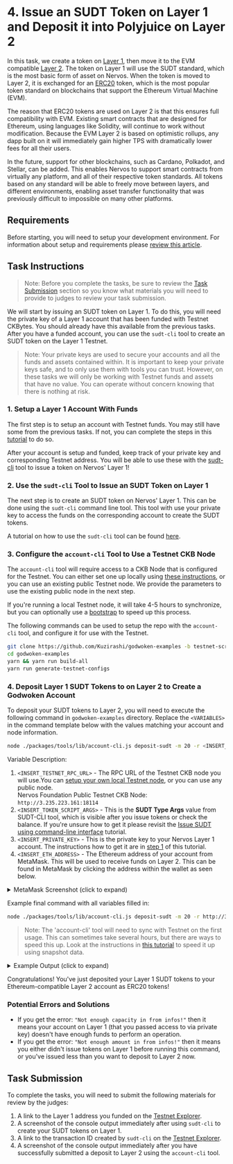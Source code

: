 # 4. Issue an SUDT Token on Layer 1 and Deposit it into Polyjuice on Layer 2

In this task, we create a token on [Layer 1](../conceptual-explainers/structure.md#layer-1--layer-2), then move it to the EVM compatible [Layer 2](../conceptual-explainers/structure.md#layer-1--layer-2). The token on Layer 1 will use the SUDT standard, which is the most basic form of asset on Nervos. When the token is moved to Layer 2, it is exchanged for an [ERC20](../conceptual-explainers/standards.md#erc20) token, which is the most popular token standard on blockchains that support the Ethereum Virtual Machine (EVM).

The reason that ERC20 tokens are used on Layer 2 is that this ensures full compatibility with EVM. Existing smart contracts that are designed for Ethereum, using languages like Solidity, will continue to work without modification. Because the EVM Layer 2 is based on optimistic rollups, any dapp built on it will immediately gain higher TPS with dramatically lower fees for all their users.

In the future, support for other blockchains, such as Cardano, Polkadot, and Stellar, can be added. This enables Nervos to support smart contracts from virtually any platform, and all of their respective token standards. All tokens based on any standard will be able to freely move between layers, and different environments, enabling asset transfer functionality that was previously difficult to impossible on many other platforms.

## Requirements

Before starting, you will need to setup your development environment. For information about setup and requirements please [review this article](../tasks-setup-and-requirements/tasks-setup-and-requirements.md).

## Task Instructions

> Note: Before you complete the tasks, be sure to review the [Task Submission](#task-submission) section so you know what materials you will need to provide to judges to review your task submission.

We will start by issuing an SUDT token on Layer 1. To do this, you will need the private key of a Layer 1 account that has been funded with Testnet CKBytes. You should already have this available from the previous tasks. After you have a funded account, you can use the `sudt-cli` tool to create an SUDT token on the Layer 1 Testnet.

> Note: Your private keys are used to secure your accounts and all the funds and assets contained within. It is important to keep your private keys safe, and to only use them with tools you can trust. However, on these tasks we will only be working with Testnet funds and assets that have no value. You can operate without concern knowing that there is nothing at risk.

### 1. Setup a Layer 1 Account With Funds

The first step is to setup an account with Testnet funds. You may still have some from the previous tasks. If not, you can complete the steps in this [tutorial](../component-tutorials/10.setup.account.cli.md) to do so.

After your account is setup and funded, keep track of your private key and corresponding Testnet address. You will be able to use these with the [sudt-cli](../conceptual-explainers/tooling.md#sudt-cli) tool to issue a token on Nervos' Layer 1!

### 2. Use the `sudt-cli` Tool to Issue an SUDT Token on Layer 1

The next step is to create an SUDT token on Nervos' Layer 1. This can be done using the `sudt-cli` command line tool. This tool with use your private key to access the funds on the corresponding account to create the SUDT tokens.

A tutorial on how to use the `sudt-cli` tool can be found [here](../component-tutorials/9.issue.sudt.cli.md).

### 3. Configure the `account-cli` Tool to Use a Testnet CKB Node

The `account-cli` tool will require access to a CKB Node that is configured for the Testnet. You can either set one up locally using [these instructions](https://docs.nervos.org/docs/basics/guides/testnet), or you can use an existing public Testnet node. We provide the parameters to use the existing public node in the next step.

If you're running a local Testnet node, it will take 4-5 hours to synchronize, but you can optionally use a [bootstrap](https://ckb.tools/bootstrap) to speed up this process.

The following commands can be used to setup the repo with the `account-cli` tool, and configure it for use with the Testnet.

```sh
git clone https://github.com/Kuzirashi/godwoken-examples -b testnet-script
cd godwoken-examples
yarn && yarn run build-all
yarn run generate-testnet-configs
```

### 4. Deposit Layer 1 SUDT Tokens to on Layer 2 to Create a Godwoken Account

To deposit your SUDT tokens to Layer 2, you will need to execute the following command in `godwoken-examples` directory. Replace the `<VARIABLES>` in the command template below with the values matching your account and node information.

```sh
node ./packages/tools/lib/account-cli.js deposit-sudt -m 20 -r <INSERT_TESTNET_RPC_URL> -s <INSERT_TOKEN_SCRIPT_ARGS> -p <INSERT_PRIVATE_KEY> -l <INSERT_ETH_ADDRESS>
```

Variable Description:

1. `<INSERT_TESTNET_RPC_URL>` - The RPC URL of the Testnet CKB node you will use.You can [setup your own local Testnet node](https://docs.nervos.org/docs/basics/guides/testnet), or you can use any public node.\
Nervos Foundation Public Testnet CKB Node: `http://3.235.223.161:18114`
2. `<INSERT_TOKEN_SCRIPT_ARGS>` - This is the **SUDT Type Args** value from SUDT-CLI tool, which is visible after you issue tokens or check the balance. If you're unsure how to get it please revisit the [Issue SUDT using command-line interface](/src/component-tutorials/9.issue.sudt.cli.md) tutorial.
3. `<INSERT_PRIVATE_KEY>` - This is the private key to your Nervos Layer 1 account. The instructions how to get it are in [step 1](#1-setup-a-layer-1-account-with-funds) of this tutorial.
4. `<INSERT_ETH_ADDRESS>` - The Ethereum address of your account from MetaMask. This will be used to receive funds on Layer 2. This can be found in MetaMask by clicking the address within the wallet as seen below.

<details>
<summary>MetaMask Screenshot (click to expand)</summary>
<img src="../images/metamask-address.png" style="border: 1px solid #eeeeee; height: 300px" />
</details>

Example final command with all variables filled in:

``` sh
node ./packages/tools/lib/account-cli.js deposit-sudt -m 20 -r http://3.235.223.161:18114 -s 0x5c7253696786b9eddd34e4f6b6e478ec5742bd36569ec60c1d0487480ba4f9e3 -p 0x79682c20bbcaf7fcf18eb0c69b133c872227ceb88971090e7f2242c80cd54d18 -l 0xD173313A51f8fc37BcF67569b463abd89d81844f
```

> Note: The 'account-cli' tool will need to sync with Testnet on the first usage. This can sometimes take several hours, but there are ways to speed this up. Look at the instructions in [this tutorial](12.using.snapshot.data.with.account.cli.md) to speed it up using snapshot data.

<details>
<summary>Example Output (click to expand)</summary>

```txt
LUMOS_CONFIG_NAME: AGGRON4
Indexer is syncing. Please wait.
Syncing 99.98% completed.
Syncing 99.99% completed.
Indexer synchronized.
using eth address: 0xD173313A51f8fc37BcF67569b463abd89d81844f
using ckb address: ckt1qyq9u5vzgtklnqrr6cevra7w2utrsxmjgefs72sfju
rollupTypeHash: 0x9b260161e003972c0b699939bc164cfdcfce7fd40eb9135835008dd7e09d3dae
Layer 2 lock script hash: 0xa3cd0b1d997e5281dd574dd34155945febcf73a4f5a0123106f226d2825e4e2c
↑ Using this script hash to get user account id ↑
rollupTypeHash: 0x9b260161e003972c0b699939bc164cfdcfce7fd40eb9135835008dd7e09d3dae
Layer 1 sudt script hash: 0xaaa98d5a0880fac496e42a1ed57b14a2cbd0acd6e57cad451e99c1f391fc62bc
rollupTypeHash: 0x9b260161e003972c0b699939bc164cfdcfce7fd40eb9135835008dd7e09d3dae
layer 2 sudt script: {
  code_hash: '0x108af2fe9fa8df03877ac62f77584ce56a33c37b0b74b6d6b8af6b1b8a5e93ab',
  hash_type: 'type',
  args: '0x9b260161e003972c0b699939bc164cfdcfce7fd40eb9135835008dd7e09d3daeaaa98d5a0880fac496e42a1ed57b14a2cbd0acd6e57cad451e99c1f391fc62bc'
}
Layer 2 sudt script hash: 0x82adbdd28dcac87b8fe4d0b89f8b729767c6496b8a4b46ab07991250484890d3
↑ Using this script hash to get sudt account id ↑
txHash: 0xce8ea56c22149b373160950e6d26c0fedd705b28b153bb8da33a88911ff4fede
--------- wait for tx deposit ----------
tx 0xce8ea56c22149b373160950e6d26c0fedd705b28b153bb8da33a88911ff4fede is pending, waited for 0 seconds
tx 0xce8ea56c22149b373160950e6d26c0fedd705b28b153bb8da33a88911ff4fede is pending, waited for 3 seconds
...
tx 0xce8ea56c22149b373160950e6d26c0fedd705b28b153bb8da33a88911ff4fede is committed, waited for 57 seconds
tx 0xce8ea56c22149b373160950e6d26c0fedd705b28b153bb8da33a88911ff4fede is committed!
waiting for layer 2 block producer collect the deposit cell ... 0 seconds
Your account id: 19
waiting for layer 2 block producer collect the deposit cell ... 5 seconds
...
waiting for layer 2 block producer collect the deposit cell ... 60 seconds
Your sudt id: 21
ckb balance in godwoken is: 80000000000
sudt balance in godwoken is: 20
deposit success!
```

</details>

Congratulations! You've just deposited your Layer 1 SUDT tokens to your Ethereum-compatible Layer 2 account as ERC20 tokens!

### Potential Errors and Solutions

- If you get the error: `"Not enough capacity in from infos!"` then it means your account on Layer 1 (that you passed access to via private key) doesn't have enough funds to perform an operation.
- If you get the error: `"Not enough amount in from infos!"` then it means you either didn't issue tokens on Layer 1 before running this command, or you've issued less than you want to deposit to Layer 2 now.

## Task Submission

To complete the tasks, you will need to submit the following materials for review by the judges:

1. A link to the Layer 1 address you funded on the [Testnet Explorer](https://explorer.nervos.org/aggron/).
2. A screenshot of the console output immediately after using `sudt-cli` to create your SUDT tokens on Layer 1.
3. A link to the transaction ID created by `sudt-cli` on the [Testnet Explorer](https://explorer.nervos.org/aggron/).
4. A screenshot of the console output immediately after you have successfully submitted a deposit to Layer 2 using the `account-cli` tool.
